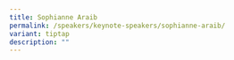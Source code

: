 ```yaml
---
title: Sophianne Araib
permalink: /speakers/keynote-speakers/sophianne-araib/
variant: tiptap
description: ""
---
```

<p></p>